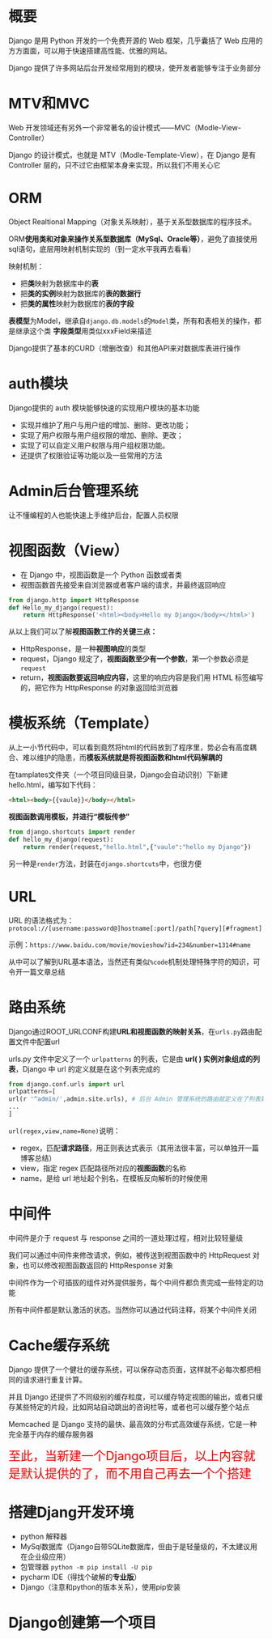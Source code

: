 # 概要
Django 是用 Python 开发的一个免费开源的 Web 框架，几乎囊括了 Web 应用的方方面面，可以用于快速搭建高性能、优雅的网站。

Django 提供了许多网站后台开发经常用到的模块，使开发者能够专注于业务部分

# MTV和MVC
Web 开发领域还有另外一个非常著名的设计模式——MVC（Modle-View-Controller）

Django 的设计模式，也就是 MTV（Modle-Template-View），在 Django 是有 Controller 层的，只不过它由框架本身来实现，所以我们不用关心它

 
 
# ORM
Object Realtional Mapping（对象关系映射），基于关系型数据库的程序技术。

ORM**使用类和对象来操作关系型数据库（MySql、Oracle等）**，避免了直接使用sql语句，底层用映射机制实现的（到一定水平我再去看看）

映射机制：
+ 把**类**映射为数据库中的**表**
+ 把**类的实例**映射为数据库的**表的数据行**
+ 把**类的属性**映射为数据库的**表的字段**


**表模型**为Model，继承自`django.db.models`的`Model`类，所有和表相关的操作，都是继承这个类
**字段类型**用类似xxxField来描述

Django提供了基本的CURD（增删改查）和其他API来对数据库表进行操作



# auth模块
Django提供的 auth 模块能够快速的实现用户模块的基本功能
+ 实现并维护了用户与用户组的增加、删除、更改功能；
+ 实现了用户权限与用户组权限的增加、删除、更改；
+ 实现了可以自定义用户权限与用户组权限功能。
+ 还提供了权限验证等功能以及一些常用的方法


# Admin后台管理系统
让不懂编程的人也能快速上手维护后台，配置人员权限




# 视图函数（View）
+ 在 Django 中，视图函数是一个 Python 函数或者类
+ 视图函数首先接受来自浏览器或者客户端的请求，并最终返回响应

```python
from django.http import HttpResponse
def Hello_my_django(request):
    return HttpResponse('<html><body>Hello my Django</body></html>')
```
从以上我们可以了解**视图函数工作的关键三点：**
+ HttpResponse，是一种**视图响应**的类型
+ request，Django 规定了，**视图函数至少有一个参数**，第一个参数必须是 `request`
+ return，**视图函数要返回响应内容**，这里的响应内容是我们用 HTML 标签编写的，把它作为 HttpResponse 的对象返回给浏览器


# 模板系统（Template）
从上一小节代码中，可以看到竟然将html的代码放到了程序里，势必会有高度耦合、难以维护的隐患，而**模板系统就是将视图函数和html代码解耦的**


在tamplates文件夹（一个项目同级目录，Django会自动识别）下新建hello.html，编写如下代码：
```html
<html><body>{{vaule}}</body></html>
```
**视图函数调用模板，并进行“模板传参”**
```python
from django.shortcuts import render      
def hello_my_django(request):
    return render(request,"hello.html",{"vaule":"hello my Django"})
```
另一种是`render`方法，封装在`django.shortcuts`中，也很方便

# URL
URL 的语法格式为：`protocol://[username:password@]hostname[:port]/path[?query][#fragment]`

示例：`https://www.baidu.com/movie/movieshow?id=234&number=1314#name`

从中可以了解到URL基本语法，当然还有类似`%code`机制处理特殊字符的知识，可令开一篇文章总结


# 路由系统
Django通过ROOT_URLCONF构建**URL和视图函数的映射关系**，在`urls.py`路由配置文件中配置url

urls.py 文件中定义了一个 `urlpatterns` 的列表，它是由 **url( ) 实例对象组成的列表**，Django 中 url 的定义就是在这个列表完成的

```python
from django.conf.urls import url
urlpatterns=[
url(r '^admin/',admin.site.urls), # 后台 Admin 管理系统的路由就定义在了列表第一个位置
...
]
```
`url(regex,view,name=None)`说明：
+ regex，匹配**请求路径**，用正则表达式表示（其用法很丰富，可以单独开一篇博客总结）
+ view，指定 regex 匹配路径所对应的**视图函数**的名称
+ name，是给 url 地址起个别名，在模板反向解析的时候使用


# 中间件
中间件是介于 request 与 response 之间的一道处理过程，相对比较轻量级

我们可以通过中间件来修改请求，例如，被传送到视图函数中的 HttpRequest 对象，也可以修改视图函数返回的 HttpResponse 对象

中间件作为一个可插拔的组件对外提供服务，每个中间件都负责完成一些特定的功能

所有中间件都是默认激活的状态。当然你可以通过代码注释，将某个中间件关闭

# Cache缓存系统
Django 提供了一个健壮的缓存系统，可以保存动态页面，这样就不必每次都把相同的请求进行重复计算。

并且 Django 还提供了不同级别的缓存粒度，可以缓存特定视图的输出，或者只缓存某些特定的片段，比如网站自动跳出的咨询栏等，或者也可以缓存整个站点

Memcached 是 Django 支持的最快、最高效的分布式高效缓存系统，它是一种完全基于内存的缓存服务器



<font color=red size=5>至此，当新建一个Django项目后，以上内容就是默认提供的了，而不用自己再去一个个搭建</font>

# 搭建Djang开发环境
+ python 解释器
+ MySql数据库（Django自带SQLite数据库，但由于是轻量级的，不太建议用在企业级应用）
+ 包管理器 `python -m pip install -U pip`
+ pycharm IDE（得找个破解的**专业版**）
+ Django（注意和python的版本关系），使用pip安装


# Django创建第一个项目
